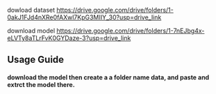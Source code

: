 dowload dataset
https://drive.google.com/drive/folders/1-0akJ1FJd4nXRe0fAXwl7KpG3MIIY_30?usp=drive_link


download model
https://drive.google.com/drive/folders/1-7nEJbg4x-eLVTy8aTLrFvK0GYDaze-3?usp=drive_link



## Usage Guide


#### download the model then create a a folder name data, and paste and extrct  the model there.



